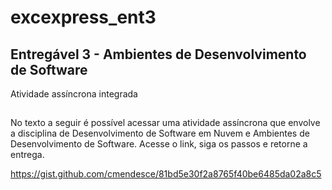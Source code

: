 # excexpress_ent3

Entregável 3 - Ambientes de Desenvolvimento de Software 
-----------------------------------------------------

Atividade assíncrona integrada

## 

No texto a seguir é possível acessar uma atividade assíncrona que envolve a disciplina de Desenvolvimento de Software em Nuvem e Ambientes de Desenvolvimento de Software.
Acesse o link, siga os passos e retorne a entrega.

https://gist.github.com/cmendesce/81bd5e30f2a8765f40be6485da02a8c5
